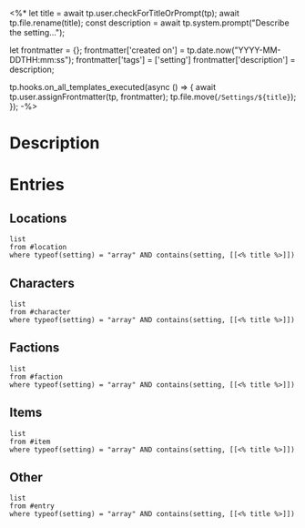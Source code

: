 <%*
let title = await tp.user.checkForTitleOrPrompt(tp);
await tp.file.rename(title);
const description = await tp.system.prompt("Describe the setting...");

let frontmatter = {};
frontmatter['created on'] = tp.date.now("YYYY-MM-DDTHH:mm:ss");
frontmatter['tags'] = ['setting']
frontmatter['description'] = description;

tp.hooks.on_all_templates_executed(async () => {
	await tp.user.assignFrontmatter(tp, frontmatter);
	tp.file.move(`/Settings/${title}`);
});
-%>
# Description
# Entries
## Locations
```dataview
list
from #location
where typeof(setting) = "array" AND contains(setting, [[<% title %>]])
```
## Characters
```dataview
list
from #character 
where typeof(setting) = "array" AND contains(setting, [[<% title %>]])
```
## Factions
```dataview
list
from #faction
where typeof(setting) = "array" AND contains(setting, [[<% title %>]])
```
## Items
```dataview
list
from #item 
where typeof(setting) = "array" AND contains(setting, [[<% title %>]])
```
## Other
```dataview
list
from #entry 
where typeof(setting) = "array" AND contains(setting, [[<% title %>]])
```